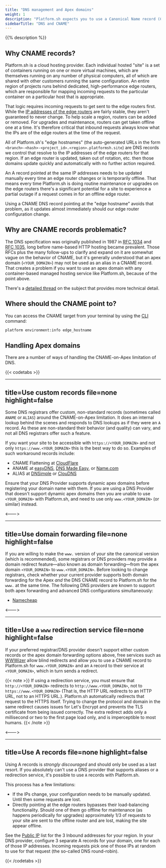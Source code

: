 ```yaml
---
title: "DNS management and Apex domains"
weight: 1
description: "Platform.sh expects you to use a Canonical Name record (CNAME) for all DNS records. However, not all DNS registrars support these."
sidebarTitle: "DNS and CNAME"
---
```


{{% description %}}

## Why CNAME records?

Platform.sh is a cloud hosting provider.
Each individual hosted "site" is a set of containers running on one or more virtual machines,
which are themselves running on any number of physical computers, all of which are shared with other customers running the same configuration.
An entire region of projects runs behind dedicated, high-performance edge routers,
which are responsible for mapping incoming requests to the particular container on a particular host that is appropriate.

That logic requires incoming requests to get sent to the edge routers first.
While the [IP addresses of the edge routers](/development/regions.md) are fairly stable, they aren't guaranteed to never change.
To help scale a region, routers can be added or removed. For upgrades and maintenance, routers can get taken offline one at a time.
It's therefore critical that inbound requests always know what the IPs are of the edge routers at the time of the request.

All of Platform.sh's "edge hostnames" (the auto-generated URLs in the form `<branch>-<hash>-<project_id>.<region>.platformsh.site`) are DNS records we control that resolve to the IP addresses of the edge routers for that region.
If an edge router is updated, taken out of rotation, etc. then those domains update quickly and automatically with no further action required.

An A record pointed at the same IP addresses needs to be updated manually every time an edge router changes or is temporarily offline.
That means every time Platform.sh is doing routine maintenance or upgrades on the edge routers there's a significant potential for a site to experience a partial outage if a request comes in for an offline edge router.

Using a CNAME DNS record pointing at the "edge hostname" avoids that problem, as it updates almost immediately should our edge router configuration change.

## Why are CNAME records problematic?

The DNS specification was originally published in 1987 in [RFC 1034](https://tools.ietf.org/html/rfc1034) and [RFC 1035](https://tools.ietf.org/html/rfc1035), long before name-based HTTP hosting became prevalent.
Those RFCs plus the many follow-ups to clarify and expand on it are somewhat vague on the behavior of CNAME, but it's generally understood that an apex domain (`<YOUR_DOMAIN>`) may not be used as an alias in a CNAME record.
That creates a problem if you want to use an apex domain with any container-based managed hosting service like Platform.sh, because of the point above.

There's a [detailed thread](https://serverfault.com/questions/613829/why-cant-a-cname-record-be-used-at-the-apex-aka-root-of-a-domain) on the subject that provides more technical detail.

## Where should the CNAME point to?

You can access the CNAME target from your terminal by using the [CLI](development/cli/_index.md) command:

```bash
platform environment:info edge_hostname
```

## Handling Apex domains

There are a number of ways of handling the CNAME-on-Apex limitation of DNS.

{{< codetabs >}}

---
title=Use custom records
file=none
highlight=false
---

Some DNS registrars offer custom, non-standard records (sometimes called `ANAME` or `ALIAS`) around the CNAME-on-Apex limitation.
It does an internal lookup behind the scenes and responds to DNS lookups as if they were an `A` record.
As these are non-standard their behavior (and quality) can vary, and not all DNS registrars offer such a feature.

If you want your site to be accessible with `https://<YOUR_DOMAIN>` and not only `https://www.<YOUR_DOMAIN>` this is the best way to do so.
Examples of such workaround records include:

<!-- vale Platform.condescending = NO -->
- CNAME Flattening at [CloudFlare](https://www.cloudflare.com/)
- ANAME at [easyDNS](https://www.easydns.com/), [DNS Made Easy](http://www.dnsmadeeasy.com/), or [Name.com](https://www.name.com/)
- ALIAS at [DNSimple](https://dnsimple.com/) or [ClouDNS](https://www.cloudns.net/)
<!-- vale Platform.condescending = YES -->

Ensure that your DNS Provider supports dynamic apex domains before registering your domain name with them.
If you are using a DNS Provider that doesn't support dynamic apex domains then you are unable to use `<YOUR_DOMAIN>` with Platform.sh, and need to use only `www.<YOUR_DOMAIN>` (or similar) instead.

<--->

---
title=Use domain forwarding
file=none
highlight=false
---

If you are willing to make the `www.` version of your site the canonical version (which is recommended), some registrars or DNS providers may provide a domain redirect feature—also known as domain forwarding—from the apex domain `<YOUR_DOMAIN>` to `www.<YOUR_DOMAIN>`.
Before looking to change registrars, check whether your current provider supports both domain forwarding for the Apex *and* the DNS CNAME record to Platform.sh for the `www.` at the same time.
The following DNS providers are known to support both apex forwarding and advanced DNS configurations simultaneously:

- [Namecheap](https://www.namecheap.com/support/knowledgebase/article.aspx/385/2237/how-to-redirect-a-url-for-a-domain/)

<--->

---
title=Use a `www` redirection service
file=none
highlight=false
---

If your preferred registrar/DNS provider doesn't support either custom records or the apex domain forwarding options above,
free services such as [WWWizer](http://wwwizer.com/) allow blind redirects and allow you to use a CNAME record to Platform.sh for `www.<YOUR_DOMAIN>` and an `A` record to their service at `<YOUR_DOMAIN>`, which in turn sends a redirect.

{{< note >}}
If using a redirection service, you must ensure that `http://<YOUR_DOMAIN>` redirects to `http://www.<YOUR_DOMAIN>`, not to `https://www.<YOUR_DOMAIN>` (That is, the HTTP URL redirects to an HTTP URL, not to an HTTPS URL.).
Platform.sh automatically redirects that request to the HTTPS itself.
Trying to change the protocol and domain in the same redirect causes issues for Let's Encrypt and prevents the TLS certificate from being issued correctly.
The extra redirect adds only a millisecond or two to the first page load only, and is imperceptible to most humans.
{{< /note >}}

<--->

---
title=Use A records
file=none
highlight=false
---

Using A records is _strongly discouraged_ and should only be used as a last resort.
If you absolutely can't use a DNS provider that supports aliases or a redirection service, it's possible to use `A` records with Platform.sh.

This process has a few limitations:

- If the IPs change, your configuration needs to be manually updated. Until then some requests are lost.
- Directly pointing at the edge routers bypasses their load-balancing functionality. Should one of them go offline for maintenance (as happens periodically for upgrades) approximately 1/3 of requests to your site are sent to the offline router and are lost, making the site appear offline.

See the [Public IP](/development/regions.md) list for the 3 Inbound addresses for your region. In your DNS provider, configure 3 separate A records for your domain, one for each of those IP addresses. Incoming requests pick one of those IPs at random to use for that request (the so-called DNS round-robin).

{{< /codetabs >}}
